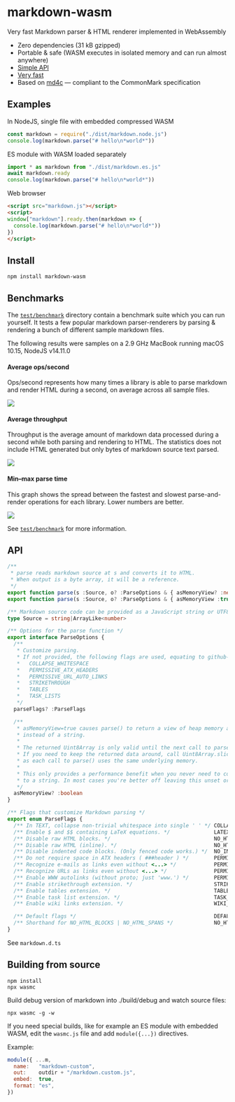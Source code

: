 # markdown-wasm

Very fast Markdown parser & HTML renderer implemented in WebAssembly

- Zero dependencies (31 kB gzipped)
- Portable & safe (WASM executes in isolated memory and can run almost anywhere)
- [Simple API](#api)
- [Very fast](#benchmarks)
- Based on [md4c](http://github.com/mity/md4c) — compliant to the CommonMark specification


## Examples

In NodeJS, single file with embedded compressed WASM

```js
const markdown = require("./dist/markdown.node.js")
console.log(markdown.parse("# hello\n*world*"))
```

ES module with WASM loaded separately

```js
import * as markdown from "./dist/markdown.es.js"
await markdown.ready
console.log(markdown.parse("# hello\n*world*"))
```

Web browser

```html
<script src="markdown.js"></script>
<script>
window["markdown"].ready.then(markdown => {
  console.log(markdown.parse("# hello\n*world*"))
})
</script>
```


## Install

```
npm install markdown-wasm
```



## Benchmarks

The [`test/benchmark`](test/benchmark) directory contain a benchmark suite which you can
run yourself. It tests a few popular markdown parser-renderers by parsing & rendering a bunch
of different sample markdown files.

The following results were samples on a 2.9 GHz MacBook running macOS 10.15, NodeJS v14.11.0


#### Average ops/second

Ops/second represents how many times a library is able to parse markdown and render HTML
during a second, on average across all sample files.

![](test/benchmark/results/avg-ops-per-sec.svg)


#### Average throughput

Throughput is the average amount of markdown data processed during a second while both parsing
and rendering to HTML. The statistics does not include HTML generated but only bytes of markdown
source text parsed.

![](test/benchmark/results/avg-throughput.svg)


#### Min–max parse time

This graph shows the spread between the fastest and slowest parse-and-render operations
for each library. Lower numbers are better.

![](test/benchmark/results/minmax-parse-time.svg)

See [`test/benchmark`](test/benchmark#readme) for more information.


## API

```ts
/**
 * parse reads markdown source at s and converts it to HTML.
 * When output is a byte array, it will be a reference.
 */
export function parse(s :Source, o? :ParseOptions & { asMemoryView? :never|false }) :string
export function parse(s :Source, o? :ParseOptions & { asMemoryView :true }) :Uint8Array

/** Markdown source code can be provided as a JavaScript string or UTF8 encoded data */
type Source = string|ArrayLike<number>

/** Options for the parse function */
export interface ParseOptions {
  /**
   * Customize parsing.
   * If not provided, the following flags are used, equating to github-style parsing:
   *   COLLAPSE_WHITESPACE
   *   PERMISSIVE_ATX_HEADERS
   *   PERMISSIVE_URL_AUTO_LINKS
   *   STRIKETHROUGH
   *   TABLES
   *   TASK_LISTS
   */
  parseFlags? :ParseFlags

  /**
   * asMemoryView=true causes parse() to return a view of heap memory as a Uint8Array,
   * instead of a string.
   *
   * The returned Uint8Array is only valid until the next call to parse().
   * If you need to keep the returned data around, call Uint8Array.slice() to make a copy,
   * as each call to parse() uses the same underlying memory.
   *
   * This only provides a performance benefit when you never need to convert the output
   * to a string. In most cases you're better off leaving this unset or false.
   */
  asMemoryView? :boolean
}

/** Flags that customize Markdown parsing */
export enum ParseFlags {
  /** In TEXT, collapse non-trivial whitespace into single ' ' */ COLLAPSE_WHITESPACE,
  /** Enable $ and $$ containing LaTeX equations. */              LATEX_MATH_SPANS,
  /** Disable raw HTML blocks. */                                 NO_HTML_BLOCKS,
  /** Disable raw HTML (inline). */                               NO_HTML_SPANS,
  /** Disable indented code blocks. (Only fenced code works.) */  NO_INDENTED_CODE_BLOCKS,
  /** Do not require space in ATX headers ( ###header ) */        PERMISSIVE_ATX_HEADERS,
  /** Recognize e-mails as links even without <...> */            PERMISSIVE_EMAIL_AUTO_LINKS,
  /** Recognize URLs as links even without <...> */               PERMISSIVE_URL_AUTO_LINKS,
  /** Enable WWW autolinks (without proto; just 'www.') */        PERMISSIVE_WWW_AUTOLINKS,
  /** Enable strikethrough extension. */                          STRIKETHROUGH,
  /** Enable tables extension. */                                 TABLES,
  /** Enable task list extension. */                              TASK_LISTS,
  /** Enable wiki links extension. */                             WIKI_LINKS,

  /** Default flags */                                            DEFAULT,
  /** Shorthand for NO_HTML_BLOCKS | NO_HTML_SPANS */             NO_HTML,
}
```

See `markdown.d.ts`


## Building from source

```
npm install
npx wasmc
```

Build debug version of markdown into ./build/debug and watch source files:

```
npx wasmc -g -w
```

If you need special builds, like for example an ES module with embedded WASM,
edit the `wasmc.js` file and add `module({...})` directives.

Example:

```js
module({ ...m,
  name:   "markdown-custom",
  out:    outdir + "/markdown.custom.js",
  embed:  true,
  format: "es",
})
```
